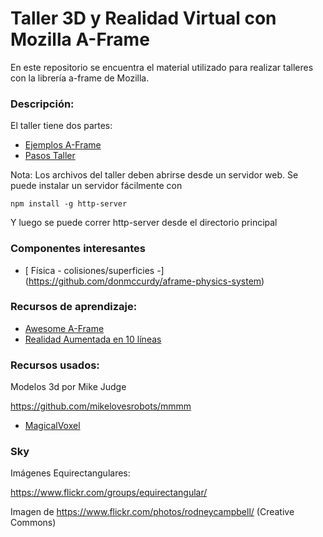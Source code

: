 # Taller 3D y Realidad Virtual con Mozilla A-Frame

En este repositorio se encuentra el material utilizado para realizar talleres con la librería a-frame de Mozilla. 

### Descripción:

El taller tiene dos partes:

- [Ejemplos A-Frame](./referencia)
- [Pasos Taller](./taller)

Nota: Los archivos del taller deben abrirse desde un servidor web. Se puede instalar un servidor fácilmente con

```
npm install -g http-server

```

Y luego se puede correr http-server desde el directorio principal

### Componentes interesantes

- [ Física - colisiones/superficies -] (https://github.com/donmccurdy/aframe-physics-system)


### Recursos de aprendizaje:

- [Awesome A-Frame](https://github.com/aframevr/awesome-aframe)
- [Realidad Aumentada en 10 líneas](https://dev.to/andraconnect/augmented-reality-in-10-lines-of-html)

### Recursos usados:

Modelos 3d por Mike Judge

https://github.com/mikelovesrobots/mmmm

- [MagicalVoxel](https://ephtracy.github.io/)

### Sky

Imágenes Equirectangulares:

https://www.flickr.com/groups/equirectangular/


Imagen de https://www.flickr.com/photos/rodneycampbell/
(Creative Commons)




